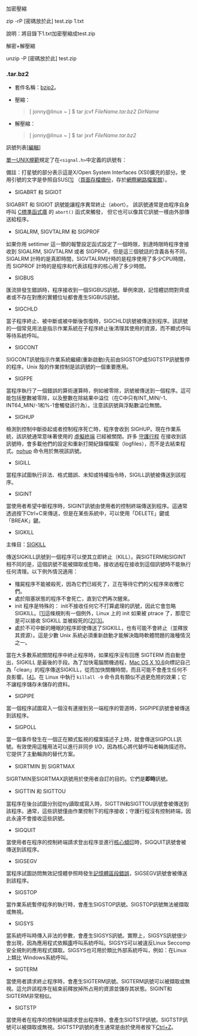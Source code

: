 加密壓縮

zip -rP [密碼放於此] test.zip 1.txt  

說明：將目錄下1.txt加密壓縮成test.zip

 

解密+解壓縮

unzip -P [密碼放於此] test.zip



### .tar.bz2

- 套件名稱：[bzip2](apt://bzip2)。

- 壓縮：

  > [ jonny@linux ~ ]
  > $ tar jcvf *FileName.tar.bz2 DirName*

- 解壓縮：

  > [ jonny@linux ~ ]
  > $ tar jxvf *FileName.tar.bz2*

 訊號列表[[編輯](https://zh.wikipedia.org/w/index.php?title=Unix信号&action=edit&section=5)]

[單一UNIX規範](https://zh.wikipedia.org/wiki/单一UNIX规范)規定了在`<signal.h>`中定義的訊號有：

備註：打星號的部分表示這是X/Open System Interfaces (XSI)擴充的部分。使用引號的文字是參照自SUS[[1\]](http://www.opengroup.org/onlinepubs/007904975) （[頁面存檔備份](https://web.archive.org/web/20210326044603/http://www.opengroup.org/onlinepubs/007904975)，存於[網際網路檔案館](https://zh.wikipedia.org/wiki/互联网档案馆)）。

- SIGABRT 和 SIGIOT

SIGABRT 和 SIGIOT 訊號能讓程序異常終止（abort）。 該訊號通常是由程序自身呼叫 [C標準函式庫](https://zh.wikipedia.org/wiki/C%2B%2B標準函式庫) 的 `abort()` 函式來觸發， 但它也可以像其它訊號一樣由外部傳送給程序。

- SIGALRM, SIGVTALRM 和 SIGPROF

如果你用 setitimer 這一類的報警設定函式設定了一個時限，到達時限時程序會接收到 SIGALRM, SIGVTALRM 或者 SIGPROF。但是這三個號誌的含義各有不同，SIGALRM 計時的是真即時間，SIGVTALRM計時的是程序使用了多少CPU時間，而 SIGPROF 計時的是程序和代表該程序的核心用了多少時間。

- SIGBUS

匯流排發生錯誤時，程序接收到一個SIGBUS訊號。舉例來說，記憶體訪問對齊或者或不存在對應的實體位址都會產生SIGBUS訊號。

- SIGCHLD

當子程序終止、被中斷或被中斷後恢復時，SIGCHLD訊號被傳送到程序。該訊號的一個常見用法是指示作業系統在子程序終止後清理其使用的資源，而不顯式呼叫等待系統呼叫。

- SIGCONT

SIGCONT訊號指示作業系統繼續(重新啟動)先前由SIGSTOP或SIGTSTP訊號暫停的程序。Unix 殼的作業控制是該訊號的一個重要應用。

- SIGFPE

當程序執行了一個錯誤的算術運算時，例如被零除，訊號被傳送到一個程序。這可能包括整數被零除，以及整數在除結果中溢位（在C中只有INT_MIN/-1、INT64_MIN/-1和%-1會觸發該行為）。注意該訊號與浮點數溢位無關。

- SIGHUP

檢測到控制中斷掛起或者控制程序死亡時，程序會收到 SIGHUP。現在作業系統，該訊號通常意味著使用的 [虛擬終端](https://zh.wikipedia.org/wiki/虚拟终端) 已經被關閉。許多 [守護行程](https://zh.wikipedia.org/wiki/守护进程) 在接收到該訊號時，會多載他們的設定和重新打開紀錄檔檔案（logfiles），而不是去結束程式。[nohup](https://zh.wikipedia.org/wiki/Nohup) 命令用於無視該訊號。

- SIGILL

當程序試圖執行非法、格式錯誤、未知或特權指令時，SIGILL訊號被傳送到該程序。

- SIGINT

當使用者希望中斷程序時，SIGINT訊號由使用者的控制終端傳送到程序。這通常透過按下Ctrl+C來傳送，但是在某些系統中，可以使用「DELETE」鍵或「BREAK」鍵。

- SIGKILL

主條目：[SIGKILL](https://zh.wikipedia.org/wiki/SIGKILL)

傳送SIGKILL訊號到一個程序可以使其立即終止（KILL）。與SIGTERM和SIGINT相不同的是，這個訊號不能被擷取或忽略，接收過程在接收到這個訊號時不能執行任何清理。以下例外情況適用：

- 殭屍程序不能被殺死，因為它們已經死了，正在等待它們的父程序來收穫它們。
- 處於阻塞狀態的程序不會死亡，直到它們再次醒來。
- init 程序是特殊的： init不接收任何它不打算處理的訊號，因此它會忽略SIGKILL。[[1\]](https://zh.wikipedia.org/zh-tw/Unix信号#cite_note-1)這條規則有一個例外，Linux 上的 init 如果被 ptrace 了，那麼它是可以接收 SIGKILL 並被殺死的[[2\]](https://zh.wikipedia.org/zh-tw/Unix信号#cite_note-2)[[3\]](https://zh.wikipedia.org/zh-tw/Unix信号#cite_note-3)。
- 處於不可中斷的睡眠的程序即使傳送了SIGKILL，也有可能不會終止（並釋放其資源）。這是少數 Unix 系統必須重新啟動才能解決臨時軟體問題的幾種情況之一。

當在大多數系統關閉程序中終止程序時，如果程序沒有回應 SIGTERM 而自動登出，SIGKILL 是最後的手段。為了加快電腦關機過程，[Mac OS X 10.6](https://zh.wikipedia.org/wiki/Mac_OS_X_10.6)向標記自己為「clean」的程序傳送SIGKILL，從而加快關機時間，而且可能不會產生任何不良影響。[[4\]](https://zh.wikipedia.org/zh-tw/Unix信号#cite_note-4)。在 Linux 中執行 `killall -9` 命令具有類似不過更危險的效果；它不讓程序儲存未儲存的資料。

- SIGPIPE

當一個程序試圖寫入一個沒有連接到另一端程序的管道時，SIGPIPE訊號會被傳送到該程序。

- SIGPOLL

當一個事件發生在一個正在顯式監視的檔案描述子上時，就會傳送SIGPOLL訊號。有效使用這種用法可以進行非同步 I/O，因為核心將代替呼叫者輪詢描述符。它提供了主動輪詢的替代方案。

- SIGRTMIN 到 SIGRTMAX

SIGRTMIN至SIGRTMAX訊號用於使用者自訂的目的。它們是**即時**訊號。

- SIGTTIN 和 SIGTTOU

當程序在後台試圖分別從tty讀取或寫入時，SIGTTIN和SIGTTOU訊號會被傳送到該程序。通常，這些訊號僅由作業控制下的程序接收；守護行程沒有控制終端，因此永遠不會接收這些訊號。

- SIGQUIT

當使用者在程序的控制終端請求登出程序並進行[核心傾印](https://zh.wikipedia.org/wiki/核心转储)時，SIGQUIT訊號會被傳送到該程序。

- SIGSEGV

當程序試圖訪問無效記憶體參照時發生[記憶體區段錯誤](https://zh.wikipedia.org/wiki/記憶體區段錯誤)，SIGSEGV訊號會被傳送到該程序。

- SIGSTOP

當作業系統暫停程序的執行時，會產生SIGSTOP訊號。SIGSTOP訊號無法被擷取或無視。

- SIGSYS

當系統呼叫時傳入非法的參數，會產生SIGSYS訊號。實際上，SIGSYS訊號很少會出現，因為應用程式依賴[庫](https://zh.wikipedia.org/wiki/函式庫)呼叫系統呼叫。SIGSYS可以被違反Linux Seccomp安全規則的應用程式擷取。SIGSYS也可用於類比外部系統呼叫，例如：在Linux上類比 Windows系統呼叫。

- SIGTERM

當使用者請求終止程序時，會產生SIGTERM訊號。SIGTERM訊號可以被擷取或無視。這允許該程序在結束前釋放掉所占用的資源並儲存其狀態。SIGINT和SIGTERM非常相似。

- SIGTSTP

當使用者在程序的控制終端請求登出程序時，會產生SIGTSTP訊號。SIGTSTP訊號可以被擷取或無視。SIGTSTP訊號的產生通常是由於使用者按下[Ctrl+Z](https://zh.wikipedia.org/w/index.php?title=Ctrl-Z&action=edit&redlink=1)。
